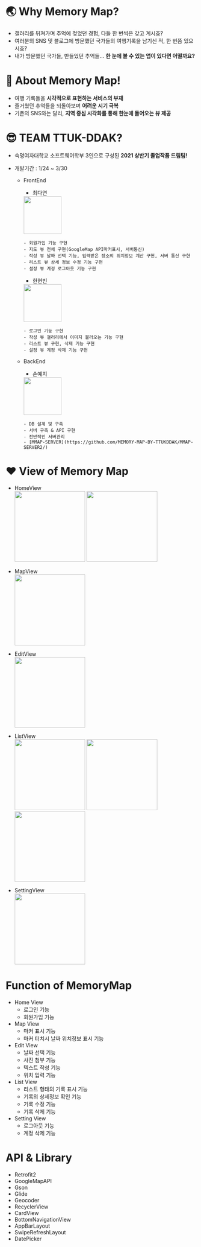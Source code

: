 # 🌏 Why Memory Map?

- 갤러리를 뒤져가며 추억에 젖었던 경험, 다들 한 번씩은 갖고 계시죠?
- 여러분의 SNS 및 블로그에 방문했던 국가들의 여행기록을 남기신 적, 한 번쯤 있으시죠?
- 내가 방문했던 국가들, 만들었던 추억들... __한 눈에 볼 수 있는 앱이 있다면 어떨까요?__

# 🌸 About Memory Map!
- 여행 기록들을 __시각적으로 표현하는 서비스의 부재__
- 즐거웠던 추억들을 되돌아보며 __어려운 시기 극복__
- 기존의 SNS와는 달리, __지역 중심 시각화를 통해 한눈에 들어오는 뷰 제공__

# 😎 TEAM TTUK-DDAK?

- 숙명여자대학교 소프트웨어학부 3인으로 구성된 __2021 상반기 졸업작품 드림팀!__
- 개발기간 : 1/24 ~ 3/30

  - FrontEnd
    - 최다연  
    <img src = "https://user-images.githubusercontent.com/50194490/113519060-ebf89e80-95c4-11eb-87cd-0967ca586f96.png" width = "100px">   
    
        - 회원가입 기능 구현 
        - 지도 뷰 전체 구현(GoogleMap API마커표시, 서버통신) 
        - 작성 뷰 날짜 선택 기능, 입력받은 장소의 위치정보 계산 구현, 서버 통신 구현  
        - 리스트 뷰 상세 정보 수정 기능 구현  
        - 설정 뷰 계정 로그아웃 기능 구현
    
    - 한현빈  
    <img src = "https://user-images.githubusercontent.com/50194490/113519104-2104f100-95c5-11eb-8ba4-be8eeef73498.png" width = "100px">  
      
        - 로그인 기능 구현
        - 작성 뷰 갤러리에서 이미지 불러오는 기능 구현
        - 리스트 뷰 구현, 삭제 기능 구현 
        - 설정 뷰 계정 삭제 기능 구현

  - BackEnd
    - 손예지  
    <img src = "https://user-images.githubusercontent.com/50194490/113519861-eb163b80-95c9-11eb-88ff-d9da71ffad2c.png" width = "100px">
    
        - DB 설계 및 구축
        - 서버 구축 & API 구현
        - 전반적인 서버관리
        - [MMAP-SERVER](https://github.com/MEMORY-MAP-BY-TTUKDDAK/MMAP-SERVER2/)


# ❤️ View of Memory Map
- HomeView   
  <img src = "https://user-images.githubusercontent.com/50194490/112957299-42f11480-917c-11eb-8894-bc0cfe1036e0.jpg" width="187.5px"> <img src = "https://user-images.githubusercontent.com/50194490/112957310-45536e80-917c-11eb-9f13-70c59d68f530.jpg" width = "187.5px">

- MapView  
  <img src = "https://user-images.githubusercontent.com/50194490/113518795-7213e580-95c3-11eb-97fc-5107d81725fe.jpg" width = "187.5px">  

- EditView    
  <img src = "https://user-images.githubusercontent.com/50194490/113518865-dd5db780-95c3-11eb-9d07-c36a898f1c72.jpg" width = "187.5px">  

- ListView   
<img src ="https://user-images.githubusercontent.com/50194490/113519801-8bb82b80-95c9-11eb-8450-22ee99a552af.jpg" width = "187.5px"> <img src = "https://user-images.githubusercontent.com/50194490/113518912-30d00580-95c4-11eb-9319-4bfa6d7f6e7e.jpg" width = "187.5px">  <img src = "https://user-images.githubusercontent.com/50194490/113518928-434a3f00-95c4-11eb-817c-68c97ba24385.jpg" width = "187.5px">  
  
- SettingView    
  <img src = "https://user-images.githubusercontent.com/50194490/113519836-c1f5ab00-95c9-11eb-93e5-d495bd1c4b21.png" width = "187.5px">

    

# Function of MemoryMap
- Home View  
  - 로그인 기능
  - 회원가입 기능
- Map View  
  - 마커 표시 기능
  - 마커 터치시 날짜  위치정보 표시 기능
- Edit View  
  - 날짜 선택 기능
  - 사진 첨부 기능
  - 텍스트 작성 기능
  - 위치 입력 기능
- List View
  - 리스트 형태의 기록 표시 기능
  - 기록의 상세정보 확인 기능
  - 기록 수정 기능
  - 기록 삭제 기능
- Setting View
  - 로그아웃 기능
  - 계정 삭제 기능  

# API & Library
- Retrofit2 
- GoogleMapAPI
- Gson 
- Glide
- Geocoder
- RecyclerView
- CardView
- BottomNavigationView
- AppBarLayout
- SwipeRefreshLayout
- DatePicker
